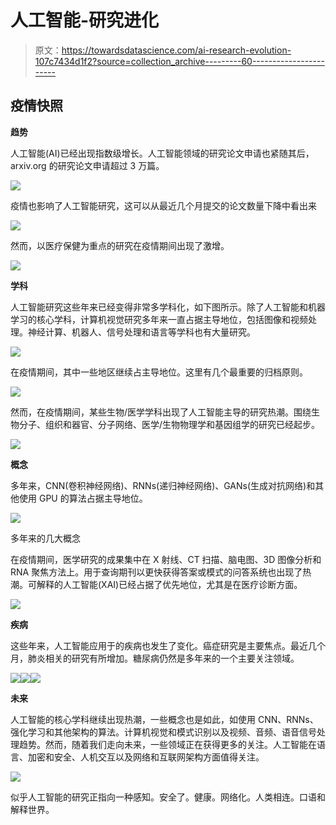 # 人工智能-研究进化

> 原文：<https://towardsdatascience.com/ai-research-evolution-107c7434d1f2?source=collection_archive---------60----------------------->

## 疫情快照

**趋势**

人工智能(AI)已经出现指数级增长。人工智能领域的研究论文申请也紧随其后，arxiv.org 的研究论文申请超过 3 万篇。

![](img/e61c97213cf3ee459c00459754212bde.png)

疫情也影响了人工智能研究，这可以从最近几个月提交的论文数量下降中看出来

![](img/c0be7b31b92a39713f2325e8fee2be77.png)

然而，以医疗保健为重点的研究在疫情期间出现了激增。

![](img/4cd8efc4a8b46b98ee9d17046d6a66de.png)

**学科**

人工智能研究这些年来已经变得非常多学科化，如下图所示。除了人工智能和机器学习的核心学科，计算机视觉研究多年来一直占据主导地位，包括图像和视频处理。神经计算、机器人、信号处理和语言等学科也有大量研究。

![](img/13a8810ff9cbbeaf2338425cd2839461.png)

在疫情期间，其中一些地区继续占主导地位。这里有几个最重要的归档原则。

![](img/8f9e6f6a4f18a6effc6ac74cc0ffed94.png)

然而，在疫情期间，某些生物/医学学科出现了人工智能主导的研究热潮。围绕生物分子、组织和器官、分子网络、医学/生物物理学和基因组学的研究已经起步。

![](img/55787e12bba7f324a729b39766a8a0d2.png)

**概念**

多年来，CNN(卷积神经网络)、RNNs(递归神经网络)、GANs(生成对抗网络)和其他使用 GPU 的算法占据主导地位。

![](img/b31eae0b9899d603c9804d608c4f90f0.png)

多年来的几大概念

在疫情期间，医学研究的成果集中在 X 射线、CT 扫描、脑电图、3D 图像分析和 RNA 聚焦方法上。用于查询期刊以更快获得答案或模式的问答系统也出现了热潮。可解释的人工智能(XAI)已经占据了优先地位，尤其是在医疗诊断方面。

![](img/3cf22fe3dea7a2bb66e3a548b8efba6c.png)

**疾病**

这些年来，人工智能应用于的疾病也发生了变化。癌症研究是主要焦点。最近几个月，肺炎相关的研究有所增加。糖尿病仍然是多年来的一个主要关注领域。

![](img/9d627433ab667bef9ff0af1d63c5ce92.png)![](img/11acd7b91e045efdfbc45c0209062466.png)![](img/b6b452c472a87cf382169046e02ccda6.png)

**未来**

人工智能的核心学科继续出现热潮，一些概念也是如此，如使用 CNN、RNNs、强化学习和其他架构的算法。计算机视觉和模式识别以及视频、音频、语音信号处理趋势。然而，随着我们走向未来，一些领域正在获得更多的关注。人工智能在语言、加密和安全、人机交互以及网络和互联网架构方面值得关注。

![](img/c4bbd83bb34485346938c060e04398c8.png)

似乎人工智能的研究正指向一种感知。安全了。健康。网络化。人类相连。口语和解释世界。